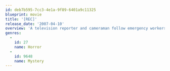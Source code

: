 ```yaml
---
id: deb7b595-7cc3-4e1a-9f89-6401a9c11325
blueprint: movie
title: '[REC]'
release_date: '2007-04-10'
overview: 'A television reporter and cameraman follow emergency workers into a dark apartment building and are quickly locked inside with something terrifying.'
genres:
  -
    id: 27
    name: Horror
  -
    id: 9648
    name: Mystery
---
```

